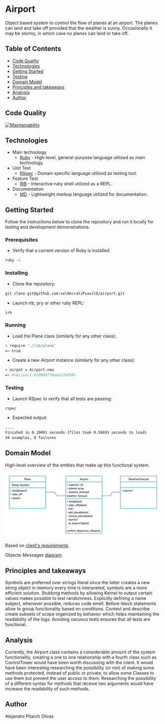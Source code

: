 # Airport
Object based system to control the flow of planes at an airport. The planes can land and take off provided that the weather is sunny. Occasionally it may be stormy, in which case no planes can land or take off.

## Table of Contents
* [Code Quality](#code-quality)
* [Technologies](#technologies)
* [Getting Started](#getting-started)
* [Testing](#testing)
* [Domain Model](#domain-model)
* [Principles and takeaways](#principles-and-takeaways)
* [Analysis](#analysis)
* [Author](#author)

## Code Quality
[![Maintainability](https://api.codeclimate.com/v1/badges/b5b444e81eb53b992c46/maintainability)](https://codeclimate.com/github/xelAhcratiPsavilO/airport/maintainability)

## Technologies
- Main technology
  - [Ruby](https://www.ruby-lang.org/en/) - High-level, general-purpose language utilized as main technology.
- Unit Test
  - [RSpec](https://rspec.info/) - Domain specific language utilized as testing tool.
- Feature Test
  - [IRB](https://en.wikipedia.org/wiki/Interactive_Ruby_Shell) - Interactive ruby shell utilized as a REPL.
- Documentation
  - [MD](https://www.markdownguide.org/) - Lightweight markup language utilized for documentation.

## Getting Started

Follow the instructions below to clone the repository and run it locally for testing and development demonstrations.

### Prerequisites
- Verify that a current version of Ruby is installed:
```bash
ruby -v
```

### Installing
- Clone the repository:
```bash
git clone git@github.com:xelAhcratiPsavilO/airport.git
```
- Launch irb, pry or other ruby REPL:
```bash
irb
```
### Running
- Load the Plane class (similarly for any other class):
```bash
> require './lib/plane'
=> true
```
- Create a new Airport instance (similarly for any other class):
```bash
> airpot = Airport.new
=> #<Airport:0x00007f8aee176d50>
```

### Testing
- Launch RSpec to verify that all tests are passing:
```bash
rspec
```
- Expected output:
```bash
....
Finished in 0.10001 seconds (files took 0.59693 seconds to load)
34 examples, 0 failures
```

## Domain Model

High-level overview of the entities that make up this functional system.

![](domain_model/DomainModel.png)

Based on [client's requirements](USER_STORIES.md).

Objects-Messages [diagram](DIAGRAM.md).

## Principles and takeaways
Symbols are preferred over strings literal since the latter creates a new string object in memory every time is interpreted, symbols are a more efficient solution. Stubbing methods by allowing Kernel to output certain values makes possible to test randomness. Explicitly defining a name subject, whenever possible, reduces code smell. Before-block statements allow to group functionality based on conditions. Context and describe create subsets of scope organized by behavior which helps maintaining the readability of the logs. Avoiding vacuous tests ensures that all tests are functional.

## Analysis
Currently, the Airport class contains a considerable amount of the system functionality, creating a one to one relationship with a fourth class such as ControlTower would have been worth discussing with the client.
It would have been interesting researching the possibility (or not) of making some methods protected, instead of public or private, to allow some Classes to use them but prevent the user access to them.
Researching the possibility of a different syntax for methods that receive two arguments would have increase the readability of such methods.

## Author

Alejandro Pitarch Olivas
